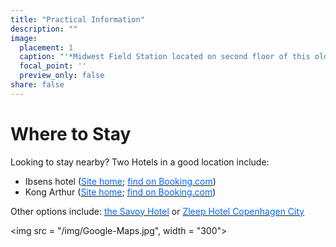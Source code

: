 ```yaml
---
title: "Practical Information"
description: ""
image:
  placement: 1
  caption: "'*Midwest Field Station located on second floor of this old Bank Building*'"
  focal_point: ''
  preview_only: false
share: false
---
```




# Where to Stay

Looking to stay nearby? Two Hotels in a good location include:

- Ibsens hotel ([<font color = "#0066ff">Site home</font>](https://www.arthurhotels.dk/dk/ibsens-hotel/?gclid=Cj0KCQjwuMuRBhCJARIsAHXdnqNlvTWzxNmTyIXjthlQ_xB15gtQ4Kus5F0iXUJcarXc6epbpp-ouk8aAi0WEALw_wcB); [<font color = "#0066ff">find on Booking.com</font>](https://www.booking.com/hotel/dk/ibsenshotelcopenhagen.da.html?aid=312738;label=dk-copenhagen-jePWH5%2AqXdUkidBFnvjw1gS498081828892%3Apl%3Ata%3Ap1%3Ap2%3Aac%3Aap%3Aneg%3Afi%3Atikwd-656386730%3Alp1005010%3Ali%3Adec%3Adm%3Appccp%3DUmFuZG9tSVYkc2RlIyh9Yf23yREhrOV9E7Cn7n5o3jg;sid=69caf7a4fff09f8e4b47904f12a83220;atlas_src=sr_iw_btn;checkin=2022-04-24;checkout=2022-04-27;dest_id=-2745636;dest_type=city;dist=0;group_adults=1;group_children=0;highlighted_blocks=2206204_95146334_2_2_0;no_rooms=1;room1=A;sb_price_type=total;type=total;ucfs=1&))
- Kong Arthur ([<font color = "#0066ff">Site home</font>](https://www.arthurhotels.dk/dk/hotel-kong-arthur/); [<font color = "#0066ff">find on Booking.com</font>](https://www.booking.com/hotel/dk/hotelkongarthurcopenhagen.da.html?aid=312738;label=dk-copenhagen-jePWH5%2AqXdUkidBFnvjw1gS498081828892%3Apl%3Ata%3Ap1%3Ap2%3Aac%3Aap%3Aneg%3Afi%3Atikwd-656386730%3Alp1005010%3Ali%3Adec%3Adm%3Appccp%3DUmFuZG9tSVYkc2RlIyh9Yf23yREhrOV9E7Cn7n5o3jg;sid=69caf7a4fff09f8e4b47904f12a83220;atlas_src=sr_iw_btn;checkin=2022-04-24;checkout=2022-04-27;dest_id=-2745636;dest_type=city;dist=0;group_adults=1;group_children=0;highlighted_blocks=2206104_95146333_2_2_0;no_rooms=1;room1=A;sb_price_type=total;type=total;ucfs=1&))

Other options include: [<font color = "#0066ff">the Savoy Hotel</font>](https://www.booking.com/hotel/dk/savoy.da.html?aid=312738;label=dk-copenhagen-jePWH5%2AqXdUkidBFnvjw1gS498081828892%3Apl%3Ata%3Ap1%3Ap2%3Aac%3Aap%3Aneg%3Afi%3Atikwd-656386730%3Alp1005010%3Ali%3Adec%3Adm%3Appccp%3DUmFuZG9tSVYkc2RlIyh9Yf23yREhrOV9E7Cn7n5o3jg;sid=69caf7a4fff09f8e4b47904f12a83220;atlas_src=sr_iw_btn;checkin=2022-04-24;checkout=2022-04-27;dest_id=-2745636;dest_type=city;dist=0;group_adults=1;group_children=0;highlighted_blocks=2218306_95146447_2_2_0;no_rooms=1;room1=A;sb_price_type=total;type=total;ucfs=1&) or [<font color = "#0066ff">Zleep Hotel Copenhagen City</font>](https://www.booking.com/hotel/dk/centrum-copenhagen.da.html?aid=312738;label=dk-copenhagen-jePWH5%2AqXdUkidBFnvjw1gS498081828892%3Apl%3Ata%3Ap1%3Ap2%3Aac%3Aap%3Aneg%3Afi%3Atikwd-656386730%3Alp1005010%3Ali%3Adec%3Adm%3Appccp%3DUmFuZG9tSVYkc2RlIyh9Yf23yREhrOV9E7Cn7n5o3jg;sid=69caf7a4fff09f8e4b47904f12a83220;atlas_src=sr_iw_btn;checkin=2022-04-24;checkout=2022-04-27;dest_id=-2745636;dest_type=city;dist=0;group_adults=1;group_children=0;highlighted_blocks=32521901_91472367_1_2_0;no_rooms=1;room1=A;sb_price_type=total;type=total;ucfs=1&)



<img src = "/img/Google-Maps.jpg", width = "300">
